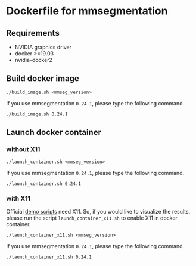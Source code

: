 # Dockerfile for mmsegmentation

## Requirements

- NVIDIA graphics driver
- docker >=19.03
- nvidia-docker2

## Build docker image

```
./build_image.sh <mmseg_version>
```

If you use mmsegmentation `0.24.1`, please type the following command.

```
./build_image.sh 0.24.1
```

## Launch docker container

### without X11

```
./launch_container.sh <mmseg_version>
```

If you use mmsegmentation `0.24.1`, please type the following command.

```
./launch_container.sh 0.24.1
```

### with X11

Official [demo scripts](https://github.com/open-mmlab/mmsegmentation/tree/v0.24.1/demo) need X11. So, if you would like to visualize the results, please run the script `launch_container_x11.sh` to enable X11 in docker container.

```
./launch_container_x11.sh <mmseg_version>
```

If you use mmsegmentation `0.24.1`, please type the following command.

```
./launch_container_x11.sh 0.24.1
```
